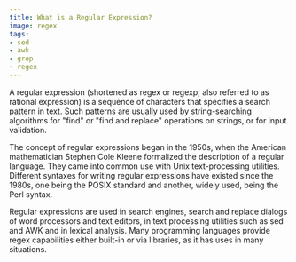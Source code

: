 ```yaml
---
title: What is a Regular Expression?
image: regex
tags:
- sed
- awk
- grep
- regex
---
```

A regular expression (shortened as regex or regexp; also referred to as rational expression) is a sequence of characters that specifies a search pattern in text. Such patterns are usually used by string-searching algorithms for "find" or "find and replace" operations on strings, or for input validation.

The concept of regular expressions began in the 1950s, when the American mathematician Stephen Cole Kleene formalized the description of a regular language. They came into common use with Unix text-processing utilities. Different syntaxes for writing regular expressions have existed since the 1980s, one being the POSIX standard and another, widely used, being the Perl syntax.

Regular expressions are used in search engines, search and replace dialogs of word processors and text editors, in text processing utilities such as sed and AWK and in lexical analysis. Many programming languages provide regex capabilities either built-in or via libraries, as it has uses in many situations.
